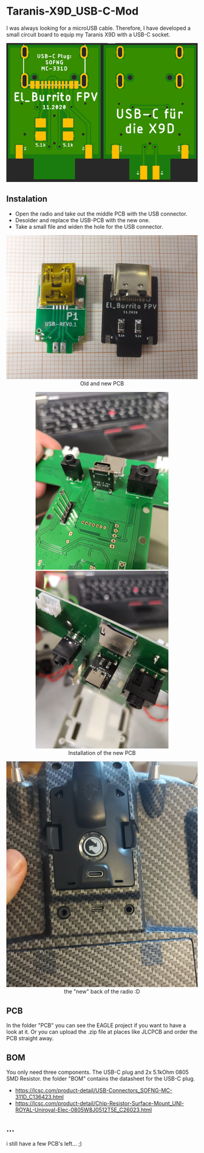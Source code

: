 # Taranis-X9D_USB-C-Mod

I was always looking for a microUSB cable. Therefore, I have developed a small circuit board to equip my Taranis X9D with a USB-C socket.

<p align="center">
  <img src="https://github.com/Jens-Si/Taranis-X9D_USB-C-Mod/blob/main/pictures/PCB-0.png" width="550" title="Screenshot PCB">
</p>

## Instalation
- Open the radio and take out the middle PCB with the USB connector.
- Desolder and replace the USB-PCB with the new one.
- Take a small file and widen the hole for the USB connector.

<p align="center">
  <img src="https://github.com/Jens-Si/Taranis-X9D_USB-C-Mod/blob/main/pictures/PCB-1.jpg" width="550" title="old and new PCB">
  <br /> Old and new PCB
</p>

<p align="center">
  <img src="https://github.com/Jens-Si/Taranis-X9D_USB-C-Mod/blob/main/pictures/PCB-2.jpg" width="350" title="PCB install 1">
  <img src="https://github.com/Jens-Si/Taranis-X9D_USB-C-Mod/blob/main/pictures/PCB-3.jpg" width="350" title="PCB install 2">
  <br /> Installation of the new PCB
</p>
<p align="center">
  <img src="https://github.com/Jens-Si/Taranis-X9D_USB-C-Mod/blob/main/pictures/PCB-4.jpg" width="550" title="back of radio">
  <br /> the "new" back of the radio :D
</p>

## PCB
In the folder "PCB" you can see the EAGLE project if you want to have a look at it. Or you can upload the .zip file at places like JLCPCB and order the PCB straight away.

## BOM
You only need three components. The USB-C plug and 2x 5.1kOhm 0805 SMD Resistor.
the folder "BOM" contains the datasheet for the USB-C plug.

- https://lcsc.com/product-detail/USB-Connectors_SOFNG-MC-311D_C136423.html
- https://lcsc.com/product-detail/Chip-Resistor-Surface-Mount_UNI-ROYAL-Uniroyal-Elec-0805W8J0512T5E_C26023.html

## ...
i still have a few PCB's left... ;)
